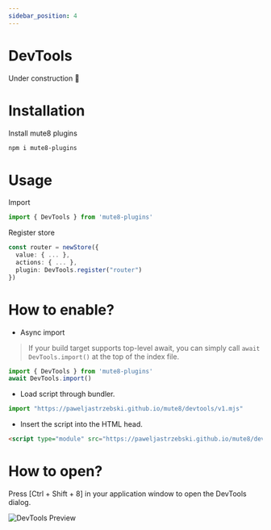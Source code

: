 ```yaml
---
sidebar_position: 4
---
```


# DevTools

Under construction 🚧

# Installation

Install mute8 plugins

```sh
npm i mute8-plugins
```

# Usage 

Import
```ts
import { DevTools } from 'mute8-plugins'
```

Register store
```ts
const router = newStore({
  value: { ... },
  actions: { ... },
  plugin: DevTools.register("router")
})
```

# How to enable?

- Async import

>If your build target supports top-level await, you can simply call `await DevTools.import()` at the top of the index file.

```ts
import { DevTools } from 'mute8-plugins'
await DevTools.import()
```

- Load script through bundler.
```ts
import "https://paweljastrzebski.github.io/mute8/devtools/v1.mjs"
```

- Insert the script into the HTML head.
```html
<script type="module" src="https://paweljastrzebski.github.io/mute8/devtools/v1.mjs" ></script>
```

# How to open?
Press [Ctrl + Shift + 8] in your application window to open the DevTools dialog.

![DevTools Preview](/img/mute8-devtools.png)